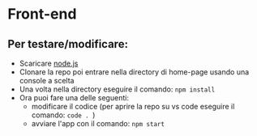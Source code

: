 # Front-end

 ## Per testare/modificare:

* Scaricare [node.js](https://nodejs.org/it/)
* Clonare la repo poi entrare nella directory di home-page usando una console a scelta
* Una volta nella directory eseguire il comando: `npm install`
* Ora puoi fare una delle seguenti:
  - modificare il codice (per aprire la repo su vs code eseguire il comando: `code . `)
  - avviare l'app con il comando: `npm start`
